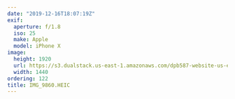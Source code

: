 ```yaml
---
date: "2019-12-16T18:07:19Z"
exif:
  aperture: f/1.8
  iso: 25
  make: Apple
  model: iPhone X
image:
  height: 1920
  url: https://s3.dualstack.us-east-1.amazonaws.com/dpb587-website-us-east-1/asset/gallery/2019-south-america/58d5f2bf-6ea4-6301-90c1-1618f9cadf8d~1920.jpg
  width: 1440
ordering: 122
title: IMG_9860.HEIC
---
```

